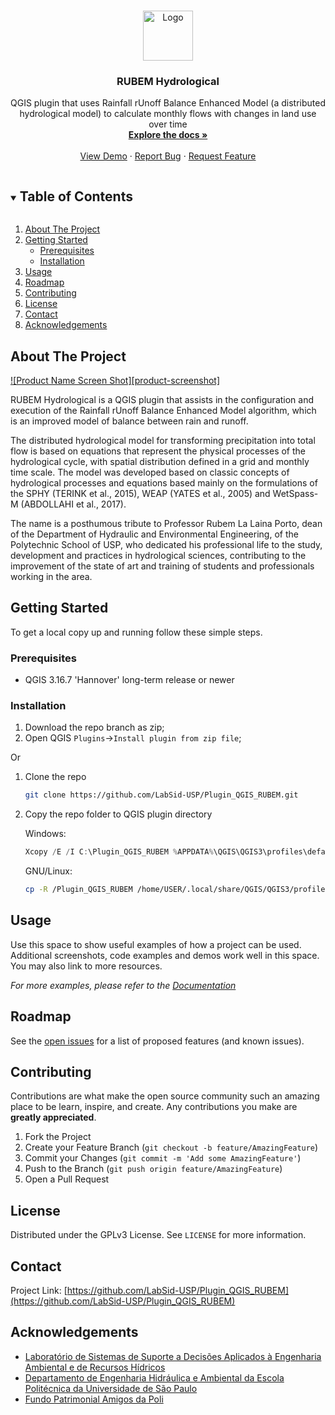 <!-- PROJECT LOGO -->
<br />
<p align="center">
  <a href="https://github.com/LabSid-USP/Plugin_QGIS_RUBEM">
    <img src="https://github.com/LabSid-USP/Plugin_QGIS_RUBEM/blob/develop/images/icon.png" alt="Logo" width="80" height="80">
  </a>

  <h3 align="center">RUBEM Hydrological</h3>

  <p align="center">
    QGIS plugin that uses Rainfall rUnoff Balance Enhanced Model (a distributed hydrological model) to calculate monthly flows with changes in land use over time
    <br />
    <a href="https://github.com/LabSid-USP/Plugin_QGIS_RUBEM"><strong>Explore the docs »</strong></a>
    <br />
    <br />
    <a href="https://github.com/LabSid-USP/Plugin_QGIS_RUBEM">View Demo</a>
    ·
    <a href="https://github.com/LabSid-USP/Plugin_QGIS_RUBEM/issues">Report Bug</a>
    ·
    <a href="https://github.com/LabSid-USP/Plugin_QGIS_RUBEM/issues">Request Feature</a>
  </p>
</p>



<!-- TABLE OF CONTENTS -->
<details open="open">
  <summary><h2 style="display: inline-block">Table of Contents</h2></summary>
  <ol>
    <li>
      <a href="#about-the-project">About The Project</a>
    </li>
    <li>
      <a href="#getting-started">Getting Started</a>
      <ul>
        <li><a href="#prerequisites">Prerequisites</a></li>
        <li><a href="#installation">Installation</a></li>
      </ul>
    </li>
    <li><a href="#usage">Usage</a></li>
    <li><a href="#roadmap">Roadmap</a></li>
    <li><a href="#contributing">Contributing</a></li>
    <li><a href="#license">License</a></li>
    <li><a href="#contact">Contact</a></li>
    <li><a href="#acknowledgements">Acknowledgements</a></li>
  </ol>
</details>



<!-- ABOUT THE PROJECT -->
## About The Project

[![Product Name Screen Shot][product-screenshot]](https://example.com)

RUBEM Hydrological is a QGIS plugin that assists in the configuration and execution of the Rainfall rUnoff Balance Enhanced Model algorithm, which is an improved model of balance between rain and runoff.

The distributed hydrological model for transforming precipitation into total flow is based on equations that represent the physical processes of the hydrological cycle, with spatial distribution defined in a grid and monthly time scale. The model was developed based on classic concepts of hydrological processes and equations based mainly on the formulations of the SPHY (TERINK et al., 2015), WEAP (YATES et al., 2005) and WetSpass-M (ABDOLLAHI et al., 2017).

The name is a posthumous tribute to Professor Rubem La Laina Porto, dean of the Department of Hydraulic and Environmental Engineering, of the Polytechnic School of USP, who dedicated his professional life to the study, development and practices in hydrological sciences, contributing to the improvement of the state of art and training of students and professionals working in the area.



<!-- GETTING STARTED -->
## Getting Started

To get a local copy up and running follow these simple steps.

### Prerequisites

* QGIS 3.16.7 'Hannover' long-term release or newer

### Installation

1. Download the repo branch as zip;
2. Open QGIS `Plugins`->`Install plugin from zip file`;

  Or 

1. Clone the repo
   ```sh
   git clone https://github.com/LabSid-USP/Plugin_QGIS_RUBEM.git
   ```
2. Copy the repo folder to QGIS plugin directory 
   
   Windows:
   ```powershell
   Xcopy /E /I C:\Plugin_QGIS_RUBEM %APPDATA%\QGIS\QGIS3\profiles\default\python\plugins\Plugin_QGIS_RUBEM
   ```
   GNU/Linux:
   ```sh
   cp -R /Plugin_QGIS_RUBEM /home/USER/.local/share/QGIS/QGIS3/profiles/default/python/plugins/Plugin_QGIS_RUBEM 
   ```


<!-- USAGE EXAMPLES -->
## Usage

Use this space to show useful examples of how a project can be used. Additional screenshots, code examples and demos work well in this space. You may also link to more resources.

_For more examples, please refer to the [Documentation](https://example.com)_



<!-- ROADMAP -->
## Roadmap

See the [open issues](https://github.com/LabSid-USP/Plugin_QGIS_RUBEM/issues) for a list of proposed features (and known issues).



<!-- CONTRIBUTING -->
## Contributing

Contributions are what make the open source community such an amazing place to be learn, inspire, and create. Any contributions you make are **greatly appreciated**.

1. Fork the Project
2. Create your Feature Branch (`git checkout -b feature/AmazingFeature`)
3. Commit your Changes (`git commit -m 'Add some AmazingFeature'`)
4. Push to the Branch (`git push origin feature/AmazingFeature`)
5. Open a Pull Request



<!-- LICENSE -->
## License

Distributed under the GPLv3 License. See `LICENSE` for more information.



<!-- CONTACT -->
## Contact

Project Link: [https://github.com/LabSid-USP/Plugin_QGIS_RUBEM](https://github.com/LabSid-USP/Plugin_QGIS_RUBEM)



<!-- ACKNOWLEDGEMENTS -->
## Acknowledgements

* [Laboratório de Sistemas de Suporte a Decisões Aplicados à Engenharia Ambiental e de Recursos Hídricos](http://labsid.eng.br/Contato.aspx)
* [Departamento de Engenharia Hidráulica e Ambiental da Escola Politécnica da Universidade de São Paulo](http://www.pha.poli.usp.br/)
* [Fundo Patrimonial Amigos da Poli](https://www.amigosdapoli.com.br/)
